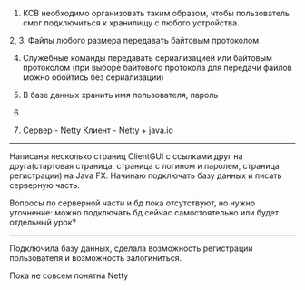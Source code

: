 1. КСВ необходимо организовать таким образом, чтобы пользователь смог подключиться
к хранилищу с любого устройства.

2, 3. Файлы любого размера передавать байтовым протоколом

4. Служебные команды передавать сериализацией или байтовым протоколом (при выборе байтового
протокола для передачи файлов можно обойтись без сериализации)

5. В базе данных хранить имя пользователя, пароль

6.

7. Сервер - Netty
Клиент - Netty + java.io
____________________________________

Написаны несколько страниц ClientGUI c ссылками друг на друга(стартовая страница, страница с логином и паролем,
страница регистрации) на Java FX.
Начинаю подключать базу данных и писать серверную часть.

Вопросы по серверной части и бд пока отсутствуют, но нужно уточнение: можно подключать бд сейчас
самостоятельно или будет отдельный урок?

_________________________________________________

Подключила базу данных, сделала возможность регистрации пользователя и возможность залогиниться.

Пока не совсем понятна Netty
